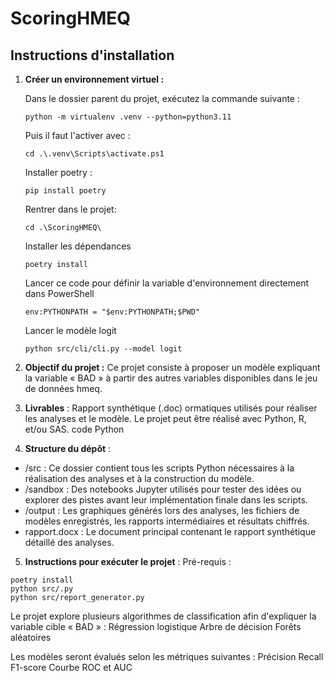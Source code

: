 # ScoringHMEQ

## Instructions d'installation

1. **Créer un environnement virtuel :**

   Dans le dossier parent du projet, exécutez la commande suivante :
   ```
   python -m virtualenv .venv --python=python3.11
   ```
    Puis il faut l'activer avec : 
    ```
    cd .\.venv\Scripts\activate.ps1
    ```
    Installer poetry :
    ```
    pip install poetry
    ```
    Rentrer dans le projet:
    ```
    cd .\ScoringHMEQ\
    ```
    Installer les dépendances
    ```
    poetry install
    ```
    Lancer ce code pour définir la variable d'environnement directement dans PowerShell 
    ```
    env:PYTHONPATH = "$env:PYTHONPATH;$PWD"
    ```
    Lancer le modèle logit 
    ```
    python src/cli/cli.py --model logit
    ```

2. **Objectif du projet :**
Ce projet consiste à proposer un modèle expliquant la variable « BAD » à partir des autres variables disponibles dans le jeu de données hmeq. 

3. **Livrables** :
Rapport synthétique (.doc) ormatiques utilisés pour réaliser les analyses et le modèle. Le projet peut être réalisé avec Python, R, et/ou SAS. code Python 

4. **Structure du dépôt** :
- /src : Ce dossier contient tous les scripts Python nécessaires à la réalisation des analyses et à la construction du modèle. 
- /sandbox : Des notebooks Jupyter utilisés pour tester des idées ou explorer des pistes avant leur implémentation finale dans les scripts.
- /output : 
Les graphiques générés lors des analyses, les fichiers de modèles enregistrés, les rapports intermédiaires et résultats chiffrés.
- rapport.docx : Le document principal contenant le rapport synthétique détaillé des analyses.

5. **Instructions pour exécuter le projet** : 
Pré-requis : 
```
poetry install
python src/.py
python src/report_generator.py
``` 
Le projet explore plusieurs algorithmes de classification afin d'expliquer la variable cible « BAD » :
Régression logistique
Arbre de décision
Forêts aléatoires

Les modèles seront évalués selon les métriques suivantes :
Précision
Recall
F1-score
Courbe ROC et AUC


